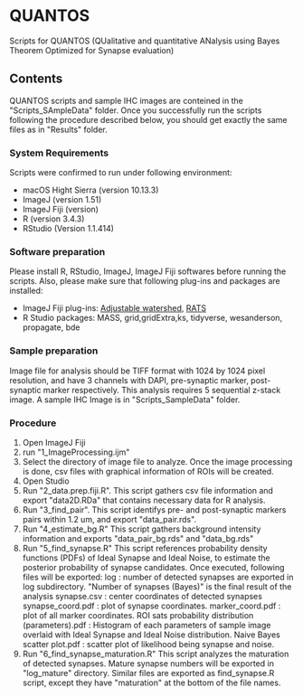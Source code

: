 # QUANTOS
Scripts for QUANTOS (QUalitative and quantitative ANalysis using Bayes Theorem Optimized for Synapse evaluation)

## Contents
QUANTOS scripts and sample IHC images are conteined in the "Scripts_SAmpleData" folder. Once you successfully run the scripts following the procedure described below, you should get exactly the same files as in "Results" folder.

### System Requirements
Scripts were confirmed to run under following environment:
* macOS Hight Sierra (version 10.13.3)
* ImageJ (version 1.51)
* ImageJ Fiji (version)
* R (version 3.4.3)
* RStudio (Version 1.1.414)

### Software preparation
Please install R, RStudio, ImageJ, ImageJ Fiji softwares before running the scripts.
Also, please make sure that following plug-ins and packages are installed:

* ImageJ Fiji plug-ins: [Adjustable watershed](http://imagejdocu.tudor.lu/doku.php?id=plugin:segmentation:adjustable_watershed:start), 
[RATS](https://imagej.net/RATS:_Robust_Automatic_Threshold_Selection)
* R Studio packages: MASS, grid,gridExtra,ks, tidyverse, wesanderson, propagate, bde

### Sample preparation
Image file for analysis should be TIFF format with 1024 by 1024 pixel resolution, and have 3 channels with DAPI, pre-synaptic marker, post-synaptic marker respectively. This analysis requires 5 sequential z-stack image.
A sample IHC Image is in "Scripts_SampleData" folder.


### Procedure
1. Open ImageJ Fiji
2. run "1_ImageProcessing.ijm"
3. Select the directory of image file to analyze. Once the image processing is done, csv files with graphical information of ROIs will be created. 
4. Open Studio
5. Run "2_data.prep.fiji.R". This script gathers csv file information and export "data2D.RDa" that contains necessary data for R analysis.
6. Run "3_find_pair". This script identifys pre- and post-synaptic markers pairs within 1.2 um, and export "data_pair.rds".
7. Run "4_estimate_bg.R" This script gathers background intensity information and exports "data_pair_bg.rds" and "data_bg.rds"
8. Run "5_find_synapse.R" This script references probability density functions (PDFs) of Ideal Synapse and Ideal Noise, to estimate the posterior probability of synapse candidates. Once executed, following files will be exported:
	log : number of detected synapses are exported  in log subdirectory. "Number of synapses (Bayes)" is the final result of the analysis
	synapse.csv : center coordinates of detected synapses
	synapse_coord.pdf : plot of synapse coordinates.
	marker_coord.pdf : plot of all marker coordinates.
	ROI sats probability distribution (parameters).pdf : Histogram of each parameters of sample image overlaid with Ideal Synapse and Ideal Noise distribution.
	Naive Bayes scatter plot.pdf : scatter plot of likelihood being synapse and noise.
9. Run "6_find_synapse_maturation.R" This script analyzes the maturation of detected synapses. Mature synapse numbers will be exported in "log_mature" directory. Similar files are exported as find_synapse.R script, except they have "maturation" at the bottom of the file names.
